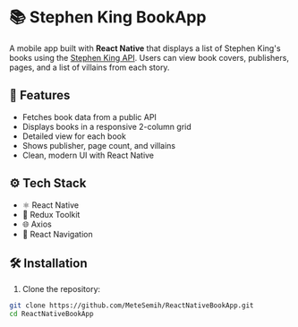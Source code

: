 # 📚 Stephen King BookApp

A mobile app built with **React Native** that displays a list of Stephen King's books using the [Stephen King API](https://stephen-king-api.onrender.com). Users can view book covers, publishers, pages, and a list of villains from each story.

## 🚀 Features

- Fetches book data from a public API
- Displays books in a responsive 2-column grid
- Detailed view for each book
- Shows publisher, page count, and villains
- Clean, modern UI with React Native

## ⚙️ Tech Stack

- ⚛️ React Native
- 🧠 Redux Toolkit
- 🌐 Axios
- 📱 React Navigation



## 🛠 Installation

1. Clone the repository:

```bash
git clone https://github.com/MeteSemih/ReactNativeBookApp.git
cd ReactNativeBookApp
